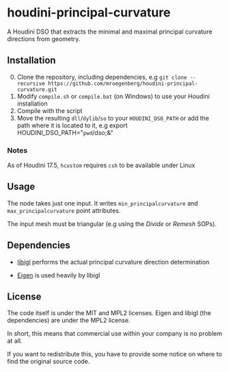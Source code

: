 # houdini-principal-curvature
A Houdini DSO that extracts the minimal and maximal principal curvature directions from geometry.

## Installation
0. Clone the repository, including dependencies, e.g `git clone --recursive https://github.com/mruegenberg/houdini-principal-curvature.git`
1. Modify `compile.sh` or `compile.bat` (on Windows) to use your Houdini installation
2. Compile with the script
3. Move the resulting `dll`/`dylib`/`so` to your `HOUDINI_DSO_PATH` or add the path where it is located to it, 
   e.g export HOUDINI_DSO_PATH="`pwd`/dso;&"

### Notes
As of Houdini 17.5, `hcustom` requires `csh` to be available under Linux

## Usage
The node takes just one input. It writes `min_principalcurvature` and `max_principalcurvature` point attributes.

The input mesh must be triangular (e.g using the *Divide* or *Remesh* SOPs).

## Dependencies

- [libigl](http://libigl.github.io/libigl/) performs the actual principal curvature direction determination

- [Eigen](http://eigen.tuxfamily.org) is used heavily by libigl

## License
The code itself is under the MIT and MPL2 licenses.
Eigen and libigl (the dependencies) are under the MPL2 license.

In short, this means that commercial use within your company is no problem at all.

If you want to redistribute this, you have to provide some notice on where to find the original source code.


